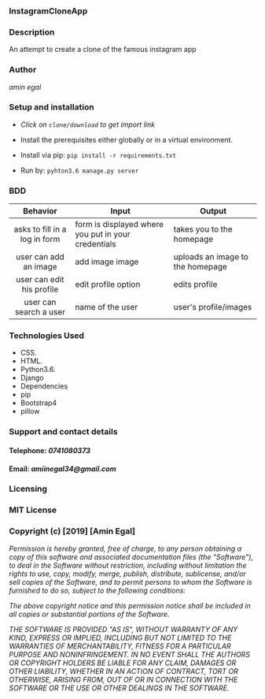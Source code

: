### InstagramCloneApp

### Description
An attempt to create a clone of the famous instagram app

### Author
_amin egal_

### Setup and installation
* _Click on `clone/download` to get import link_
* Install the prerequisites either globally or in a virtual environment.
* Install via pip:
            ``` pip install -r requirements.txt ```

*  Run by:
           ``` pyhton3.6 manage.py server ```

### BDD
|  Behavior |  Input |  Output |
|:-:|---|---|
| asks to fill in a log in form  |  form is displayed where you put in your credentials | takes you to the homepage  |
| user can add an image  | add image image  | uploads an image to the homepage  |
|user can edit his profile   | edit profile option   |edits profile   |
| user can search a user  | name of the user  | user's profile/images  |
### Technologies Used
* CSS.
* HTML.
* Python3.6.
* Django
* Dependencies
* pip
* Bootstrap4
* pillow

### Support and contact details
#### Telephone: _0741080373_
#### Email: _amiinegal34@gmail.com_

### Licensing
### MIT License
### Copyright (c) [2019] [Amin Egal]
_Permission is hereby granted, free of charge, to any person obtaining a copy of this software and_ _associated documentation files (the "Software"), to deal in the Software without restriction, _including_ without limitation the rights to use, copy, modify, merge, publish, distribute, sublicense,_ _and/or sell copies of the Software, and to permit persons to whom the Software is furnished to do so,_ _subject to the following conditions:_

_The above copyright notice and this permission notice shall be included in all copies or substantial portions of the Software._

_THE SOFTWARE IS PROVIDED "AS IS", WITHOUT WARRANTY OF ANY KIND, EXPRESS OR IMPLIED, INCLUDING BUT NOT_ _LIMITED TO THE WARRANTIES OF MERCHANTABILITY, FITNESS FOR A PARTICULAR PURPOSE AND NONINFRINGEMENT. IN_ _NO EVENT SHALL THE AUTHORS OR COPYRIGHT HOLDERS BE LIABLE FOR ANY CLAIM, DAMAGES OR OTHER LIABILITY,_ _WHETHER IN AN ACTION OF CONTRACT, TORT OR OTHERWISE, ARISING FROM, OUT OF OR IN CONNECTION WITH THE_ _SOFTWARE OR THE USE OR OTHER DEALINGS IN THE SOFTWARE._


